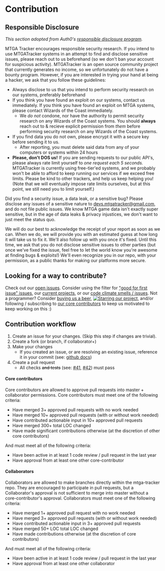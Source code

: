 # Contribution

## Responsible Disclosure

_This section adopted from Auth0's [responsible disclosure program](https://auth0.com/whitehat)._

MTGA Tracker encourages responsible security research. If you intend to use MTGATracker systems in an attempt to find and disclose sensitive issues, please reach out to us beforehand (so we don't ban your account for suspicious activity). MTGATracker is an open source community project that currently generates no income, so we unfortunately do not have a bounty program. However, if you are interested in trying your hand at being a hacker, we ask that you follow these guidelines:

- Always disclose to us that you intend to perform security research on our systems, preferably beforehand
- If you think you have found an exploit on our systems, contact us immediately. If you think you have found an exploit on MTGA systems, please contact Wizards of the Coast immediately.
    - We _do not_ condone, nor have the authority to permit security research on any Wizards of the Coast systems. You should **always** reach out to & recieve explicit permission from _them_ before performing security research on any Wizards of the Coast systems.
- If you find data you do not own, please encrypt it with a secure key before sending it to us.
   - After reporting, you must delete said data from any of your computers or systems within 24 hours
- **Please, don't DOS us!** If you are sending requests to our public API's, please always rate limit yourself to _one request each 5 seconds._ MTGATracker is currently using free-tier'ed systems, and we probably won't be able to afford to keep running our services if we exceed free limits. Please be kind to other trackers, and help us keep helping you! (Note that we will eventually impose rate limits ourselves, but at this point, we still need you to limit yourself.)

Did you find a security issue, a data leak, or a sensitive bug? Please disclose any issues of a sensitive nature to [devs.mtgatracker@gmail.com](mailto:devs.mtgatracker@gmail.com), and do not file public issues. We know MTGA game data isn't exactly super sensitive, but in the age of data leaks & privacy injustices, we don't want to just meet the status quo.

We will do our best to acknowledge the receipt of your report as soon as we can. When we do, we will provide you with an estimated guess at how long it will take us to fix it. We'll also follow up with you once it's fixed. Until this time, we ask that you do not disclose sensitive issues to other parties (but once we've fixed the issue, feel free to let the world know you're awesome at finding bugs & exploits!) We'll even recognize you in our repo, with your permission, as a public thanks for making our platforms more secure.

## Looking for a way to contribute?

Check out our [open issues](https://github.com/shawkinsl/mtga-tracker/issues). Consider using the filter for 
["good for first issue" issues](https://github.com/shawkinsl/mtga-tracker/issues?q=is%3Aissue+is%3Aopen+label%3A%22good+first+issue%22),
our [current projects](https://github.com/shawkinsl/mtga-tracker/projects), or our [code climate smells / issues](https://codeclimate.com/github/shawkinsl/mtga-tracker/issues).
Not a programmer? Consider [buying us a beer](https://beerpay.io/shawkinsl/mtga-tracker),
[![Starring our project](https://img.shields.io/github/stars/shawkinsl/mtga-tracker.svg?logo=github&label=Starring%20our%20project)](https://github.com/shawkinsl/mtga-tracker/stargazers),
and/or following / subscribing to
[our core contributors](https://github.com/shawkinsl/mtga-tracker/blob/master/contributors/core.yml) to keep us
motivated to keep working on this :)

## Contribution workflow

1. Create an issue for your changes. (Skip this step if changes are trivial).
1. Create a fork (or branch, if collaborator+)
1. Make your changes
    - If you created an issue, or are resolving an existing issue, reference it in your commit (see: [github docs](https://help.github.com/articles/closing-issues-using-keywords/))
1. Create a pull request
    - All checks ~~and tests~~ (see: [#41](https://github.com/shawkinsl/mtga-tracker/issues/41), [#42](https://github.com/shawkinsl/mtga-tracker/issues/41)) must pass


#### Core contributors

Core contributors are allowed to approve pull requests into master + collaborator permissions.
Core contributors must meet one of the following criteria:

- Have merged 3+ approved pull requests with no work needed
- Have merged 10+ approved pull requests (with or without work needed)
- Have contributed actionable input in 10+ approved pull requests
- Have merged 300+ total LOC changed
- Have made significant contributions otherwise (at the discretion of other core contributors)

And must meet all of the following criteria:

- Have been active in at least 1 code review / pull request in the last year
- Have approval from at least one other core-contributor

#### Collaborators

Collaborators are allowed to make branches directly within the mtga-tracker repo. They are encouraged to participate in
pull requests, but a Collaborator's approval is not sufficient to merge into master without a core-contributor's
approval. Collaborators must meet one of the following criteria:

- Have merged 1+ approved pull request with no work needed
- Have merged 3+ approved pull requests (with or without work needed)
- Have contributed actionable input in 3+ approved pull requests
- Have merged 50+ LOC total LOC changed
- Have made contributions otherwise (at the discretion of core contributors)

And must meet all of the following criteria:

- Have been active in at least 1 code review / pull request in the last year
- Have approval from at least one other collaborator
